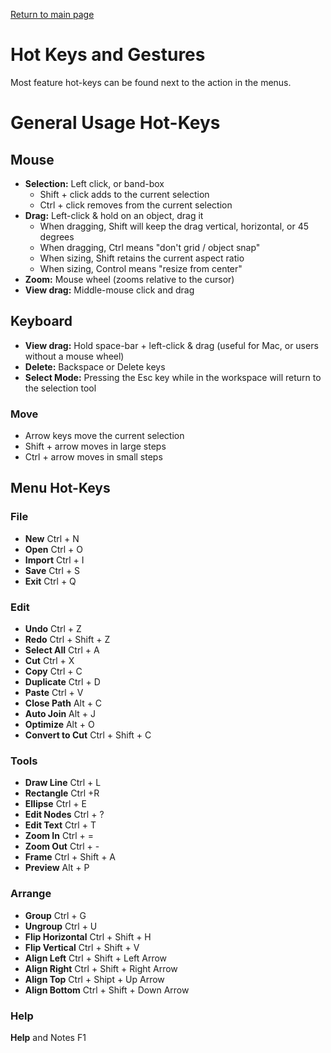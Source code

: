 [Return to main page](README.md)
# Hot Keys and Gestures

Most feature hot-keys can be found next to the action in the menus.  

# General Usage Hot-Keys

## Mouse
* **Selection:** Left click, or band-box
  * Shift + click adds to the current selection
  * Ctrl + click removes from the current selection
* **Drag:** Left-click & hold on an object, drag it
  * When dragging, Shift will keep the drag vertical, horizontal, or 45 degrees
  * When dragging, Ctrl means "don't grid / object snap"
  * When sizing, Shift retains the current aspect ratio
  * When sizing, Control means "resize from center"
* **Zoom:** Mouse wheel (zooms relative to the cursor)
* **View drag:** Middle-mouse click and drag

## Keyboard
* **View drag:** Hold space-bar + left-click & drag (useful for Mac, or users without a mouse wheel)
* **Delete:** Backspace or Delete keys
* **Select Mode:** Pressing the Esc key while in the workspace will return to the selection tool

### Move
* Arrow keys move the current selection
* Shift + arrow moves in large steps
* Ctrl + arrow moves in small steps

## Menu Hot-Keys

### File
* **New**     Ctrl + N
* **Open**    Ctrl + O
* **Import**  Ctrl + I
* **Save**    Ctrl + S
* **Exit**    Ctrl + Q 



### Edit
* **Undo**           Ctrl + Z
* **Redo**           Ctrl + Shift + Z
* **Select All**     Ctrl + A
* **Cut**            Ctrl + X
* **Copy**          Ctrl + C
* **Duplicate**      Ctrl + D
* **Paste**          Ctrl + V
* **Close Path**     Alt + C
* **Auto Join**      Alt + J
* **Optimize**       Alt + O
* **Convert to Cut** Ctrl + Shift + C

### Tools
* **Draw Line**  Ctrl + L
* **Rectangle** Ctrl +R
* **Ellipse** Ctrl + E
* **Edit Nodes** Ctrl + ?
* **Edit Text** Ctrl + T
* **Zoom In** Ctrl + =
* **Zoom Out** Ctrl + -
* **Frame** Ctrl + Shift + A
* **Preview** Alt + P

### Arrange
* **Group** Ctrl + G
* **Ungroup** Ctrl + U
* **Flip Horizontal** Ctrl + Shift + H
* **Flip Vertical** Ctrl + Shift + V
* **Align Left** Ctrl + Shift + Left Arrow
* **Align Right** Ctrl + Shift + Right Arrow
* **Align Top** Ctrl + Shipt + Up Arrow
* **Align Bottom** Ctrl + Shift + Down Arrow

### Help
**Help** and Notes F1
